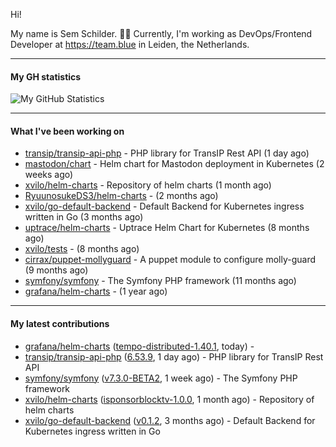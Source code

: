 Hi!

My name is Sem Schilder. 👋🏻 Currently, I'm working as DevOps/Frontend Developer at https://team.blue in Leiden, the Netherlands.

---

#### My GH statistics

![My GitHub Statistics](https://github-readme-stats.vercel.app/api?username=xvilo&show_icons=true&count_private=true&hide_title=true)

---

#### What I've been working on

- [transip/transip-api-php](https://github.com/transip/transip-api-php) - PHP library for TransIP Rest API (1 day ago)
- [mastodon/chart](https://github.com/mastodon/chart) - Helm chart for Mastodon deployment in Kubernetes (2 weeks ago)
- [xvilo/helm-charts](https://github.com/xvilo/helm-charts) - Repository of helm charts (1 month ago)
- [RyuunosukeDS3/helm-charts](https://github.com/RyuunosukeDS3/helm-charts) -  (2 months ago)
- [xvilo/go-default-backend](https://github.com/xvilo/go-default-backend) - Default Backend for Kubernetes ingress written in Go (3 months ago)
- [uptrace/helm-charts](https://github.com/uptrace/helm-charts) - Uptrace Helm Chart for Kubernetes (8 months ago)
- [xvilo/tests](https://github.com/xvilo/tests) -  (8 months ago)
- [cirrax/puppet-mollyguard](https://github.com/cirrax/puppet-mollyguard) - A puppet module to configure molly-guard (9 months ago)
- [symfony/symfony](https://github.com/symfony/symfony) - The Symfony PHP framework (11 months ago)
- [grafana/helm-charts](https://github.com/grafana/helm-charts) -  (1 year ago)

---

#### My latest contributions

- [grafana/helm-charts](https://github.com/grafana/helm-charts) ([tempo-distributed-1.40.1](https://github.com/grafana/helm-charts/releases/tag/tempo-distributed-1.40.1), today) - 
- [transip/transip-api-php](https://github.com/transip/transip-api-php) ([6.53.9](https://github.com/transip/transip-api-php/releases/tag/6.53.9), 1 day ago) - PHP library for TransIP Rest API
- [symfony/symfony](https://github.com/symfony/symfony) ([v7.3.0-BETA2](https://github.com/symfony/symfony/releases/tag/v7.3.0-BETA2), 1 week ago) - The Symfony PHP framework
- [xvilo/helm-charts](https://github.com/xvilo/helm-charts) ([isponsorblocktv-1.0.0](https://github.com/xvilo/helm-charts/releases/tag/isponsorblocktv-1.0.0), 1 month ago) - Repository of helm charts
- [xvilo/go-default-backend](https://github.com/xvilo/go-default-backend) ([v0.1.2](https://github.com/xvilo/go-default-backend/releases/tag/v0.1.2), 3 months ago) - Default Backend for Kubernetes ingress written in Go
